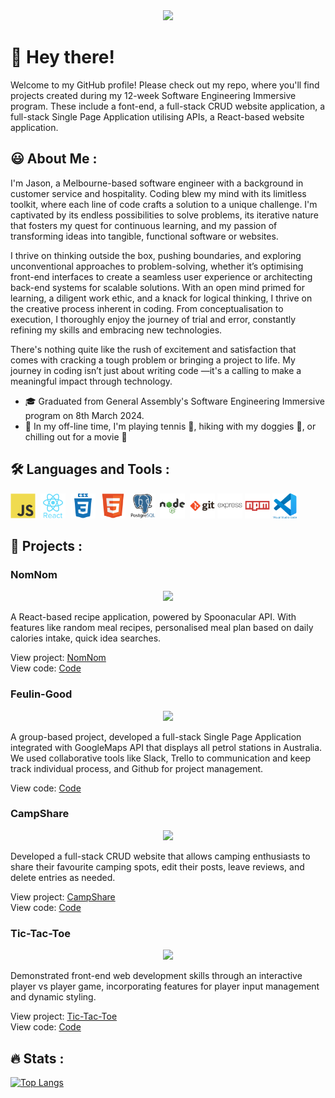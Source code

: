 <div id="header" align="center">
  <img src="https://media.giphy.com/media/M9gbBd9nbDrOTu1Mqx/giphy.gif" width="100"/>
</div>

# 👋 Hey there!
Welcome to my GitHub profile! Please check out my repo, where you'll find projects created during my 12-week Software Engineering Immersive program. These include a font-end, a full-stack CRUD website application, a full-stack Single Page Application utilising APIs, a React-based website application.

## 😃 About Me :
I'm Jason, a Melbourne-based software engineer with a background in customer service and hospitality. Coding blew my mind with its limitless toolkit, where each line of code crafts a solution to a unique challenge. I'm captivated by its endless possibilities to solve problems, its iterative nature that fosters my quest for continuous learning, and my passion of transforming ideas into tangible, functional software or websites.

I thrive on thinking outside the box, pushing boundaries, and exploring unconventional approaches to problem-solving, whether it’s optimising front-end interfaces to create a seamless user experience or architecting back-end systems for scalable solutions. With an open mind primed for learning, a diligent work ethic, and a knack for logical thinking, I thrive on the creative process inherent in coding. From conceptualisation to execution, I thoroughly enjoy the journey of trial and error, constantly refining my skills and embracing new technologies. 

There's nothing quite like the rush of excitement and satisfaction that comes with cracking a tough problem or bringing a project to life. My journey in coding isn’t just about writing code —it's a calling to make a meaningful impact through technology.

* 🎓 Graduated from General Assembly's Software Engineering Immersive program on 8th March 2024. 
* 🤩 In my off-line time, I'm playing tennis 🎾, hiking with my doggies 🐶, or chilling out for a movie 🍿  

## :hammer_and_wrench: Languages and Tools :
<div>
  <img src="https://github.com/devicons/devicon/blob/master/icons/javascript/javascript-original.svg" title="JavaScript" alt="JavaScript" width="40" height="40"/>&nbsp;
  <img src="https://github.com/devicons/devicon/blob/master/icons/react/react-original-wordmark.svg" title="React" alt="React" width="40" height="40"/>&nbsp;
  <img src="https://github.com/devicons/devicon/blob/master/icons/css3/css3-plain-wordmark.svg"  title="CSS3" alt="CSS" width="40" height="40"/>&nbsp;
  <img src="https://github.com/devicons/devicon/blob/master/icons/html5/html5-original.svg" title="HTML5" alt="HTML" width="40" height="40"/>&nbsp;
  <img src="https://github.com/devicons/devicon/blob/master/icons/postgresql/postgresql-original-wordmark.svg" title="PostgreSQL"  alt="PostgreSQL" width="40" height="40"/>&nbsp;
  <img src="https://github.com/devicons/devicon/blob/master/icons/nodejs/nodejs-original-wordmark.svg" title="NodeJS" alt="NodeJS" width="40" height="40"/>&nbsp;
  <img src="https://github.com/devicons/devicon/blob/master/icons/git/git-original-wordmark.svg" title="Git" **alt="Git" width="40" height="40"/>
  <img src="https://github.com/devicons/devicon/blob/master/icons/express/express-original-wordmark.svg" title="Express" **alt="Express" width="40" height="40"/>
    <img src="https://github.com/devicons/devicon/blob/master/icons/npm/npm-original-wordmark.svg" title="npm" alt="npm" width="40" height="40"/>
   <img src="https://github.com/devicons/devicon/blob/master/icons/vscode/vscode-original-wordmark.svg" title="VSCode" **alt="VSCode" width="40" height="40"/>
</div>

## 📝 Projects :
### NomNom
<p align="center">
  <img width="400" src="https://github.com/JazTruong/JazTruong/assets/106736861/caf10e5f-661e-48f7-bed8-09b25687ace3" />
</p>

A React-based recipe application, powered by Spoonacular API. With features like random meal recipes, personalised meal plan based on daily calories intake, quick idea searches.

View project: [NomNom](https://nomnomrecipe.surge.sh/)  
View code: [Code](https://github.com/JazTruong/NomNom/tree/main/NomNom)

### Feulin-Good
<p align="center">
  <img width="400" src="https://github.com/JazTruong/JazTruong/assets/106736861/2ca69fa1-4e24-4bf7-8fb6-ee0957e124f5" />
</p>

A group-based project, developed a full-stack Single Page Application integrated with GoogleMaps API that displays all petrol stations in Australia. We used collaborative tools like Slack, Trello to communication and keep track individual process, and Github for project management.

View code: [Code](https://github.com/JazTruong/project_3_feulin_good/tree/jason)

### CampShare
<p align="center">
  <img width="400" src="https://github.com/JazTruong/JazTruong/assets/106736861/c3f6af65-cd64-467b-aac7-0d4e702c530c" />
</p>

Developed a full-stack CRUD website that allows camping enthusiasts to share their favourite camping spots, edit their posts, leave reviews, and delete entries as needed. 

View project: [CampShare](https://campshare.onrender.com/)  
View code: [Code](https://github.com/JazTruong/campshare)

### Tic-Tac-Toe
<p align="center">
  <img width="400" src="https://github.com/JazTruong/JazTruong/assets/106736861/be63df16-fc03-4fb7-9264-d7de1e82830f" />
</p>

Demonstrated front-end web development skills through an interactive player vs player game, incorporating features for player input management and dynamic styling.

View project: [Tic-Tac-Toe](https://jaztruong.github.io/tic-tac-toe/)  
View code: [Code](https://github.com/JazTruong/tic-tac-toe)

## :fire: Stats :

[![Top Langs](https://github-readme-stats.vercel.app/api/top-langs/?username=JazTruong&theme=omni)](https://github.com/anuraghazra/github-readme-stats)

<!--
**JazTruong/JazTruong** is a ✨ _special_ ✨ repository because its `README.md` (this file) appears on your GitHub profile.

Here are some ideas to get you started:

- 🔭 I’m currently working on ...
- 🌱 I’m currently learning ...
- 👯 I’m looking to collaborate on ...
- 🤔 I’m looking for help with ...
- 💬 Ask me about ...
- 📫 How to reach me: ...
- 😄 Pronouns: ...
- ⚡ Fun fact: ...
-->
